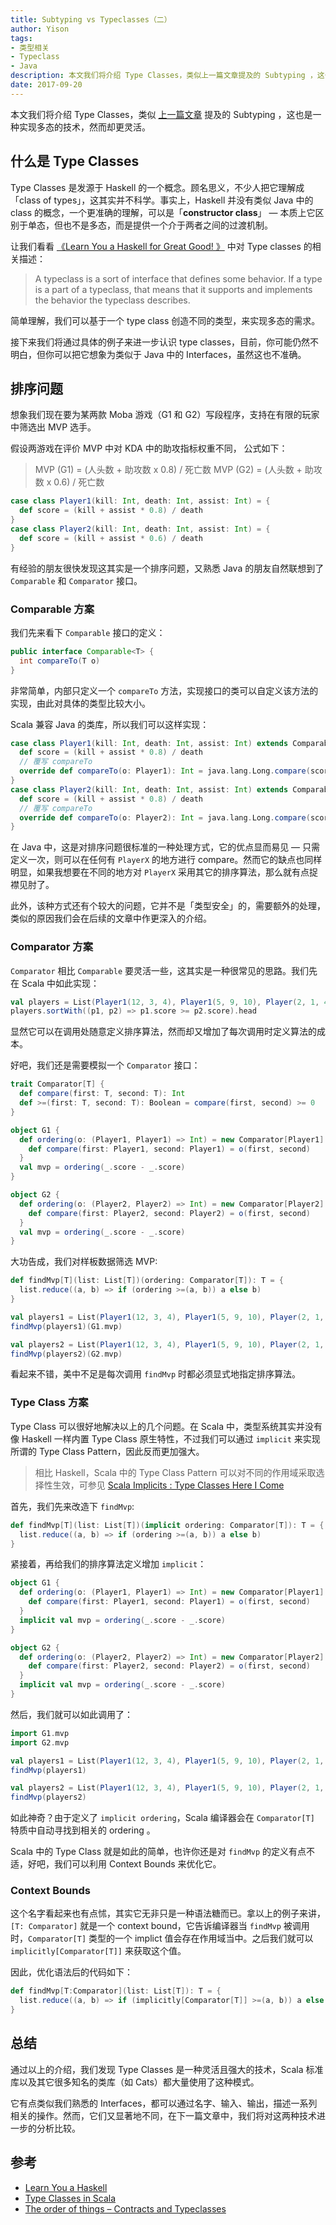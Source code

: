 ```yaml
---
title: Subtyping vs Typeclasses（二）
author: Yison
tags: 
- 类型相关
- Typeclass
- Java
description: 本文我们将介绍 Type Classes，类似上一篇文章提及的 Subtyping ，这也是一种实现多态的技术，然而却更灵活。
date: 2017-09-20
---
```


本文我们将介绍 Type Classes，类似 [上一篇文章](https://scala.cool/2017/08/subtyping-vs-typeclasses/) 提及的 Subtyping ，这也是一种实现多态的技术，然而却更灵活。

## 什么是 Type Classes

Type Classes 是发源于 Haskell 的一个概念。顾名思义，不少人把它理解成 「class of types」，这其实并不科学。事实上，Haskell 并没有类似 Java 中的 class 的概念，一个更准确的理解，可以是「**constructor class**」 — 本质上它区别于单态，但也不是多态，而是提供一个介于两者之间的过渡机制。

让我们看看 [《Learn You a Haskell for Great Good! 》](http://learnyouahaskell.com/introduction) 中对 Type classes 的相关描述：

> A typeclass is a sort of interface that defines some behavior. If a type is a part of a typeclass, that means that it supports and implements the behavior the typeclass describes. 

简单理解，我们可以基于一个 type class 创造不同的类型，来实现多态的需求。

接下来我们将通过具体的例子来进一步认识 type classes，目前，你可能仍然不明白，但你可以把它想象为类似于 Java 中的 Interfaces，虽然这也不准确。

## 排序问题

想象我们现在要为某两款 Moba 游戏（G1 和 G2）写段程序，支持在有限的玩家中筛选出 MVP 选手。

假设两游戏在评价 MVP 中对 KDA 中的助攻指标权重不同， 公式如下：
> MVP (G1) = (人头数 + 助攻数 x 0.8) / 死亡数
> MVP (G2) = (人头数 + 助攻数 x 0.6) / 死亡数

```scala
case class Player1(kill: Int, death: Int, assist: Int) = {
  def score = (kill + assist * 0.8) / death
}
case class Player2(kill: Int, death: Int, assist: Int) = {
  def score = (kill + assist * 0.6) / death
}
```

有经验的朋友很快发现这其实是一个排序问题，又熟悉 Java 的朋友自然联想到了 `Comparable` 和 `Comparator` 接口。

### Comparable 方案

我们先来看下 `Comparable` 接口的定义：
```java
public interface Comparable<T> {
  int compareTo(T o)
}
```

非常简单，内部只定义一个 `compareTo` 方法，实现接口的类可以自定义该方法的实现，由此对具体的类型比较大小。

Scala 兼容 Java 的类库，所以我们可以这样实现：
```scala
case class Player1(kill: Int, death: Int, assist: Int) extends Comparable[Player1] = {
  def score = (kill + assist * 0.8) / death
  // 覆写 compareTo
  override def compareTo(o: Player1): Int = java.lang.Long.compare(score, o.score)
}
case class Player2(kill: Int, death: Int, assist: Int) extends Comparable[Player2] = {
  def score = (kill + assist * 0.8) / death
  // 覆写 compareTo
  override def compareTo(o: Player2): Int = java.lang.Long.compare(score, o.score)
}
```

在 Java 中，这是对排序问题很标准的一种处理方式，它的优点显而易见 — 只需定义一次，则可以在任何有 `PlayerX` 的地方进行 compare。然而它的缺点也同样明显，如果我想要在不同的地方对 `PlayerX` 采用其它的排序算法，那么就有点捉襟见肘了。

此外，该种方式还有个较大的问题，它并不是「类型安全」的，需要额外的处理，类似的原因我们会在后续的文章中作更深入的介绍。

### Comparator 方案

`Comparator` 相比 `Comparable` 要灵活一些，这其实是一种很常见的思路。我们先在 Scala 中如此实现：

```scala
val players = List(Player1(12, 3, 4), Player1(5, 9, 10), Player(2, 1, 4))
players.sortWith((p1, p2) => p1.score >= p2.score).head
```

显然它可以在调用处随意定义排序算法，然而却又增加了每次调用时定义算法的成本。

好吧，我们还是需要模拟一个 `Comparator` 接口：
```scala
trait Comparator[T] {
  def compare(first: T, second: T): Int
  def >=(first: T, second: T): Boolean = compare(first, second) >= 0
}

object G1 {
  def ordering(o: (Player1, Player1) => Int) = new Comparator[Player1] {
    def compare(first: Player1, second: Player1) = o(first, second)
  }
  val mvp = ordering(_.score - _.score)
}

object G2 {
  def ordering(o: (Player2, Player2) => Int) = new Comparator[Player2] {
    def compare(first: Player2, second: Player2) = o(first, second)
  }
  val mvp = ordering(_.score - _.score)
}
```

大功告成，我们对样板数据筛选 MVP:
```scala
def findMvp[T](list: List[T])(ordering: Comparator[T]): T = {
  list.reduce((a, b) => if (ordering >=(a, b)) a else b)
}

val players1 = List(Player1(12, 3, 4), Player1(5, 9, 10), Player(2, 1, 4))
findMvp(players1)(G1.mvp)

val players2 = List(Player1(12, 3, 4), Player1(5, 9, 10), Player(2, 1, 4))
findMvp(players2)(G2.mvp)
```

看起来不错，美中不足是每次调用 `findMvp` 时都必须显式地指定排序算法。

### Type Class 方案

Type Class 可以很好地解决以上的几个问题。在 Scala 中，类型系统其实并没有像 Haskell 一样内置 Type Class 原生特性，不过我们可以通过 `implicit` 来实现所谓的 Type Class Pattern，因此反而更加强大。

> 相比 Haskell，Scala 中的 Type Class Pattern 可以对不同的作用域采取选择性生效，可参见 [Scala Implicits : Type Classes Here I Come](http://debasishg.blogspot.co.id/2010/06/scala-implicits-type-classes-here-i.html)

首先，我们先来改造下 `findMvp`:

```scala
def findMvp[T](list: List[T])(implicit ordering: Comparator[T]): T = {
  list.reduce((a, b) => if (ordering >=(a, b)) a else b)
}
```

紧接着，再给我们的排序算法定义增加 `implicit`：

```scala
object G1 {
  def ordering(o: (Player1, Player1) => Int) = new Comparator[Player1] {
    def compare(first: Player1, second: Player1) = o(first, second)
  }
  implicit val mvp = ordering(_.score - _.score)
}

object G2 {
  def ordering(o: (Player2, Player2) => Int) = new Comparator[Player2] {
    def compare(first: Player2, second: Player2) = o(first, second)
  }
  implicit val mvp = ordering(_.score - _.score)
}
```

然后，我们就可以如此调用了：

```scala
import G1.mvp
import G2.mvp

val players1 = List(Player1(12, 3, 4), Player1(5, 9, 10), Player(2, 1, 4))
findMvp(players1)

val players2 = List(Player1(12, 3, 4), Player1(5, 9, 10), Player(2, 1, 4))
findMvp(players2)
```

如此神奇？由于定义了 `implicit ordering`，Scala 编译器会在 `Comparator[T]` 特质中自动寻找到相关的 ordering 。

Scala 中的 Type Class 就是如此的简单，也许你还是对 `findMvp` 的定义有点不适，好吧，我们可以利用 Context Bounds 来优化它。

### Context Bounds

这个名字看起来也有点怵，其实它无非只是一种语法糖而已。拿以上的例子来讲，`[T: Comparator]` 就是一个 context bound，它告诉编译器当 `findMvp` 被调用时，`Comparator[T]` 类型的一个 implict 值会存在作用域当中。之后我们就可以 `implicitly[Comparator[T]]` 来获取这个值。

因此，优化语法后的代码如下：

```scala
def findMvp[T:Comparator](list: List[T]): T = {
  list.reduce((a, b) => if (implicitly[Comparator[T]] >=(a, b)) a else b)
}
```

## 总结

通过以上的介绍，我们发现 Type Classes 是一种灵活且强大的技术，Scala 标准库以及其它很多知名的类库（如 Cats）都大量使用了这种模式。

它有点类似我们熟悉的 Interfaces，都可以通过名字、输入、输出，描述一系列相关的操作。然而，它们又显著地不同，在下一篇文章中，我们将对这两种技术进一步的分析比较。

## 参考

- [Learn You a Haskell](http://learnyouahaskell.com/)
- [Type Classes in Scala](https://medium.com/@aarshkshah1992/type-classes-in-scala-d968d77bc711)
- [The order of things – Contracts and Typeclasses](http://frankraiser.de/wordpress/?p=162)

